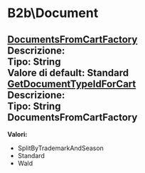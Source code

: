 # B2b\Document
[DocumentsFromCartFactory](#documentsfromcartfactory)	 
**Descrizione:** 	 
**Tipo:** String	 
**Valore di default:** Standard	 
[GetDocumentTypeIdForCart](#getdocumenttypeidforcart)	 
**Descrizione:** 	 
**Tipo:** String	 
DocumentsFromCartFactory 
-----

**Valori:**
* SplitByTrademarkAndSeason
* Standard
* Wald

